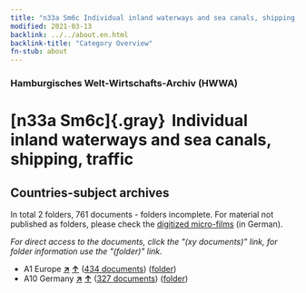 ```yaml
---
title: "n33a Sm6c Individual inland waterways and sea canals, shipping, traffic"
modified: 2021-03-13
backlink: ../../about.en.html
backlink-title: "Category Overview"
fn-stub: about
---
```


### Hamburgisches Welt-Wirtschafts-Archiv (HWWA)

# [n33a Sm6c]{.gray}&#8201; Individual inland waterways and sea canals, shipping, traffic&#160; 







## Countries-subject archives





In total 2 folders, 761 documents - folders incomplete.
For material not published as folders, please check the [digitized micro-films](/film/h1_sh.de.html) (in German).

_For direct access to the documents, click the "(xy documents)" link, for folder information use the "(folder)" link._


- A1 Europe [**&nearr;**](../../../geo/i/140892/about.en.html "Europe (all folders)") [**&uarr;**](../../../geo/about.en.html#A1 "Country category system") (<a href="https://pm20.zbw.eu/iiifview/folder/sh/140892,145659" title="about: Europe : Individual inland waterways and sea canals, shipping, traffic" target="_blank">434 documents</a>) ([folder](../../../../folder/sh/1408xx/140892/1456xx/145659/about.en.html))
- A10 Germany [**&nearr;**](../../../geo/i/126128/about.en.html "Germany (all folders)") [**&uarr;**](../../../geo/about.en.html#A10 "Country category system") (<a href="https://pm20.zbw.eu/iiifview/folder/sh/126128,145659" title="about: Germany : Individual inland waterways and sea canals, shipping, traffic" target="_blank">327 documents</a>) ([folder](../../../../folder/sh/1261xx/126128/1456xx/145659/about.en.html))








